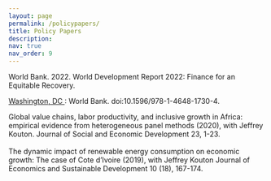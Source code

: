 ```yaml
---
layout: page
permalink: /policypapers/
title: Policy Papers
description: 
nav: true
nav_order: 9
---
```


World Bank. 2022. World Development Report 2022: Finance for an Equitable Recovery.

<u>Washington, DC </u>: World Bank. doi:10.1596/978-1-4648-1730-4.

Global value chains, labor productivity, and inclusive growth in Africa: empirical evidence from heterogeneous panel methods (2020), with Jeffrey Kouton. Journal of Social and Economic Development 23, 1-23. 
<br/>  
The dynamic impact of renewable energy consumption on economic growth: The case of Cote d’Ivoire (2019), with Jeffrey Kouton Journal of Economics and Sustainable Development 10 (18), 167-174.
